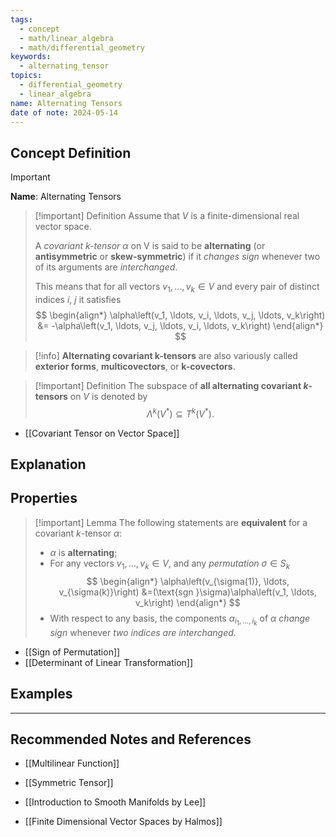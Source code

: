 ```yaml
---
tags:
  - concept
  - math/linear_algebra
  - math/differential_geometry
keywords:
  - alternating_tensor
topics:
  - differential_geometry
  - linear_algebra
name: Alternating Tensors
date of note: 2024-05-14
---
```


## Concept Definition

>[!important]
>**Name**: Alternating Tensors

>[!important] Definition
>Assume that $V$ is a finite-dimensional real vector space. 
>
>A *covariant k-tensor* $\alpha$ on V is said to be **alternating** (or **antisymmetric** or **skew-symmetric**) if it *changes sign* whenever two of its arguments are *interchanged*.
>
>  This means that for all vectors $v_1,\ldots,v_k \in V$ and every pair of distinct indices $i$, $j$ it satisfies
> $$ 
> \begin{align*}
> \alpha\left(v_1, \ldots, v_i, \ldots, v_j, \ldots, v_k\right) &= -\alpha\left(v_1, \ldots, v_j, \ldots, v_i, \ldots, v_k\right)
> \end{align*}
>$$
>

>[!info]
> **Alternating covariant k-tensors** are also variously called **exterior forms**, **multicovectors**, or **k-covectors**. 

>[!important] Definition
>The subspace of **all alternating covariant $k$-tensors** on $V$ is denoted by $$\Lambda^{k}(V^{*}) \subseteq T^k(V^{*}).$$

- [[Covariant Tensor on Vector Space]]


## Explanation


## Properties

>[!important] Lemma
>The following statements are **equivalent** for a covariant $k$-tensor $\alpha$:
> 
>- $\alpha$ is **alternating**;
>- For any vectors $v_1,\ldots,v_k \in V$, and any *permutation* $\sigma \in S_k$
>$$
> \begin{align*}
> \alpha\left(v_{\sigma(1)}, \ldots,  v_{\sigma(k)}\right) &=(\text{sgn }\sigma)\alpha\left(v_1, \ldots,  v_k\right)
> \end{align*}
>$$ 
>- With respect to any basis, the components $\alpha_{i_1,\ldots,i_k}$ of $\alpha$ *change sign* whenever *two indices are interchanged*.

- [[Sign of Permutation]]
- [[Determinant of Linear Transformation]]

## Examples




-----------
##  Recommended Notes and References

- [[Multilinear Function]]
- [[Symmetric Tensor]]

- [[Introduction to Smooth Manifolds by Lee]]
- [[Finite Dimensional Vector Spaces by Halmos]]
